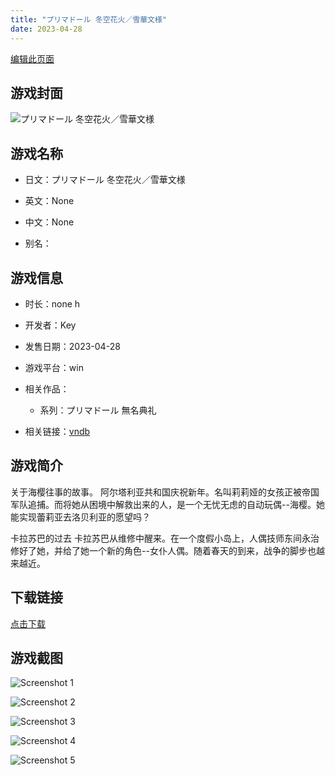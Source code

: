 ```yaml
---
title: "プリマドール 冬空花火／雪華文様"
date: 2023-04-28
---
```

[编辑此页面](https://github.com/ACG-3/ADV3-source/blob/main/source/_posts/games/%E3%83%97%E3%83%AA%E3%83%9E%E3%83%89%E3%83%BC%E3%83%AB%20%E5%86%AC%E7%A9%BA%E8%8A%B1%E7%81%AB%EF%BC%8F%E9%9B%AA%E8%8F%AF%E6%96%87%E6%A7%98.md)

## 游戏封面

![プリマドール 冬空花火／雪華文様](https%3A//pan.timero.xyz/onedrive/img_lib_001/%E3%83%97%E3%83%AA%E3%83%9E%E3%83%89%E3%83%BC%E3%83%AB%20%E5%86%AC%E7%A9%BA%E8%8A%B1%E7%81%AB%EF%BC%8F%E9%9B%AA%E8%8F%AF%E6%96%87%E6%A7%98_cover.avif)


## 游戏名称

- 日文：プリマドール 冬空花火／雪華文様
- 英文：None
- 中文：None

- 别名：


## 游戏信息

- 时长：none h
- 开发者：Key
- 发售日期：2023-04-28
- 游戏平台：win
- 相关作品：
   - 系列：プリマドール 無名典礼

- 相关链接：[vndb](https://vndb.org/v29761)


## 游戏简介

关于海樱往事的故事。
阿尔塔利亚共和国庆祝新年。名叫莉莉娅的女孩正被帝国军队追捕。而将她从困境中解救出来的人，是一个无忧无虑的自动玩偶--海樱。她能实现蕾莉亚去洛贝利亚的愿望吗？

卡拉苏巴的过去
卡拉苏巴从维修中醒来。在一个度假小岛上，人偶技师东间永治修好了她，并给了她一个新的角色--女仆人偶。随着春天的到来，战争的脚步也越来越近。




## 下载链接

[点击下载](https://pan.timero.xyz/onedrive/adv_lib_001/%E3%83%97%E3%83%AA%E3%83%9E%E3%83%89%E3%83%BC%E3%83%AB%20%E5%86%AC%E7%A9%BA%E8%8A%B1%E7%81%AB%EF%BC%8F%E9%9B%AA%E8%8F%AF%E6%96%87%E6%A7%98)


## 游戏截图


![Screenshot 1](https%3A//pan.timero.xyz/onedrive/img_lib_001/%E3%83%97%E3%83%AA%E3%83%9E%E3%83%89%E3%83%BC%E3%83%AB%20%E5%86%AC%E7%A9%BA%E8%8A%B1%E7%81%AB%EF%BC%8F%E9%9B%AA%E8%8F%AF%E6%96%87%E6%A7%98_Screenshot_1.avif)

![Screenshot 2](https%3A//pan.timero.xyz/onedrive/img_lib_001/%E3%83%97%E3%83%AA%E3%83%9E%E3%83%89%E3%83%BC%E3%83%AB%20%E5%86%AC%E7%A9%BA%E8%8A%B1%E7%81%AB%EF%BC%8F%E9%9B%AA%E8%8F%AF%E6%96%87%E6%A7%98_Screenshot_2.avif)

![Screenshot 3](https%3A//pan.timero.xyz/onedrive/img_lib_001/%E3%83%97%E3%83%AA%E3%83%9E%E3%83%89%E3%83%BC%E3%83%AB%20%E5%86%AC%E7%A9%BA%E8%8A%B1%E7%81%AB%EF%BC%8F%E9%9B%AA%E8%8F%AF%E6%96%87%E6%A7%98_Screenshot_3.avif)

![Screenshot 4](https%3A//pan.timero.xyz/onedrive/img_lib_001/%E3%83%97%E3%83%AA%E3%83%9E%E3%83%89%E3%83%BC%E3%83%AB%20%E5%86%AC%E7%A9%BA%E8%8A%B1%E7%81%AB%EF%BC%8F%E9%9B%AA%E8%8F%AF%E6%96%87%E6%A7%98_Screenshot_4.avif)

![Screenshot 5](https%3A//pan.timero.xyz/onedrive/img_lib_001/%E3%83%97%E3%83%AA%E3%83%9E%E3%83%89%E3%83%BC%E3%83%AB%20%E5%86%AC%E7%A9%BA%E8%8A%B1%E7%81%AB%EF%BC%8F%E9%9B%AA%E8%8F%AF%E6%96%87%E6%A7%98_Screenshot_5.avif)

